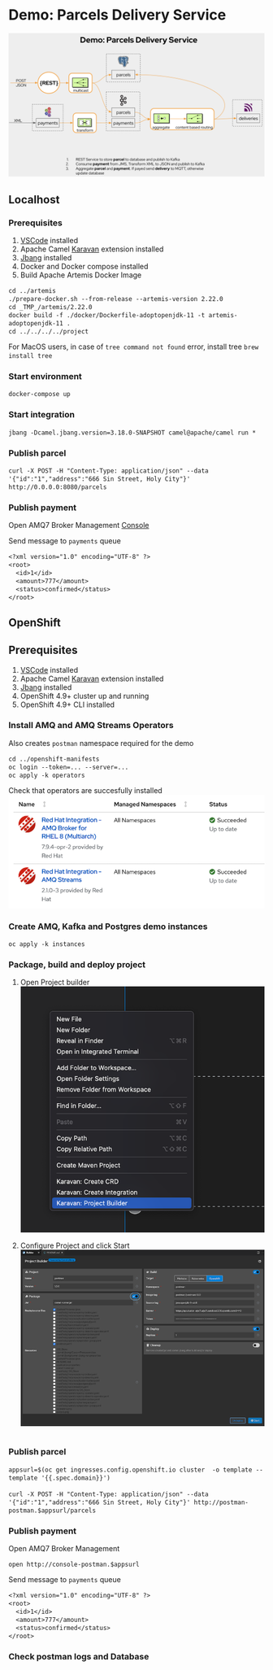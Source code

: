 # Demo: Parcels Delivery Service 

![Demo](parcels.png)

## Localhost
### Prerequisites

1. [VSCode](https://code.visualstudio.com/download)  installed
2. Apache Camel [Karavan](https://marketplace.visualstudio.com/items?itemName=camel-karavan.karavan) extension installed
3. [Jbang](https://www.jbang.dev/download/) installed
4. Docker and Docker compose installed
5. Build Apache Artemis Docker Image
```
cd ../artemis
./prepare-docker.sh --from-release --artemis-version 2.22.0
cd _TMP_/artemis/2.22.0
docker build -f ./docker/Dockerfile-adoptopenjdk-11 -t artemis-adoptopenjdk-11 .
cd ../../../../project
```
For MacOS users, in case of `tree command not found` error, install tree `brew install tree`

### Start environment
```
docker-compose up
```

### Start integration 
```
jbang -Dcamel.jbang.version=3.18.0-SNAPSHOT camel@apache/camel run *
```

### Publish parcel
```
curl -X POST -H "Content-Type: application/json" --data '{"id":"1","address":"666 Sin Street, Holy City"}' http://0.0.0.0:8080/parcels
```

### Publish payment
Open AMQ7 Broker Management [Console](http://localhost:8161)

Send message to `payments` queue
```
<?xml version="1.0" encoding="UTF-8" ?>
<root>
  <id>1</id>
  <amount>777</amount>
  <status>confirmed</status>  
</root>
```

## OpenShift
## Prerequisites

1. [VSCode](https://code.visualstudio.com/download)  installed
2. Apache Camel [Karavan](https://marketplace.visualstudio.com/items?itemName=camel-karavan.karavan) extension installed
3. [Jbang](https://www.jbang.dev/download/) installed
4. OpenShift 4.9+ cluster up and running
4. OpenShift 4.9+ CLI installed


### Install AMQ and AMQ Streams Operators
Also creates `postman` namespace required for the demo
```
cd ../openshift-manifests
oc login --token=... --server=...
oc apply -k operators
```
Check that operators are succesfully installed
![operators](operators.png)

### Create AMQ, Kafka and Postgres demo instances 
```
oc apply -k instances
```

### Package, build and deploy project
1. Open Project builder
![builder](builder.png)

2. Configure Project and click Start
![deploy](deploy.png)
```

```

### Publish parcel
```
appsurl=$(oc get ingresses.config.openshift.io cluster  -o template --template '{{.spec.domain}}')

curl -X POST -H "Content-Type: application/json" --data '{"id":"1","address":"666 Sin Street, Holy City"}' http://postman-postman.$appsurl/parcels
```
### Publish payment
Open AMQ7 Broker Management 
```
open http://console-postman.$appsurl
```

Send message to `payments` queue
```
<?xml version="1.0" encoding="UTF-8" ?>
<root>
  <id>1</id>
  <amount>777</amount>
  <status>confirmed</status>  
</root>
```

### Check postman logs and Database
